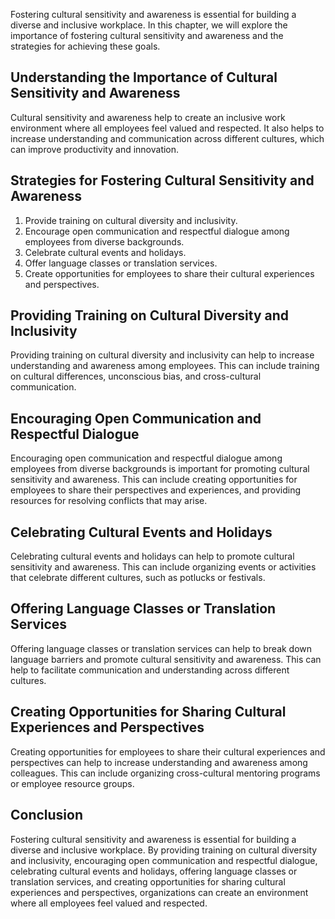 
Fostering cultural sensitivity and awareness is essential for building a diverse and inclusive workplace. In this chapter, we will explore the importance of fostering cultural sensitivity and awareness and the strategies for achieving these goals.

Understanding the Importance of Cultural Sensitivity and Awareness
------------------------------------------------------------------

Cultural sensitivity and awareness help to create an inclusive work environment where all employees feel valued and respected. It also helps to increase understanding and communication across different cultures, which can improve productivity and innovation.

Strategies for Fostering Cultural Sensitivity and Awareness
-----------------------------------------------------------

1. Provide training on cultural diversity and inclusivity.
2. Encourage open communication and respectful dialogue among employees from diverse backgrounds.
3. Celebrate cultural events and holidays.
4. Offer language classes or translation services.
5. Create opportunities for employees to share their cultural experiences and perspectives.

Providing Training on Cultural Diversity and Inclusivity
--------------------------------------------------------

Providing training on cultural diversity and inclusivity can help to increase understanding and awareness among employees. This can include training on cultural differences, unconscious bias, and cross-cultural communication.

Encouraging Open Communication and Respectful Dialogue
------------------------------------------------------

Encouraging open communication and respectful dialogue among employees from diverse backgrounds is important for promoting cultural sensitivity and awareness. This can include creating opportunities for employees to share their perspectives and experiences, and providing resources for resolving conflicts that may arise.

Celebrating Cultural Events and Holidays
----------------------------------------

Celebrating cultural events and holidays can help to promote cultural sensitivity and awareness. This can include organizing events or activities that celebrate different cultures, such as potlucks or festivals.

Offering Language Classes or Translation Services
-------------------------------------------------

Offering language classes or translation services can help to break down language barriers and promote cultural sensitivity and awareness. This can help to facilitate communication and understanding across different cultures.

Creating Opportunities for Sharing Cultural Experiences and Perspectives
------------------------------------------------------------------------

Creating opportunities for employees to share their cultural experiences and perspectives can help to increase understanding and awareness among colleagues. This can include organizing cross-cultural mentoring programs or employee resource groups.

Conclusion
----------

Fostering cultural sensitivity and awareness is essential for building a diverse and inclusive workplace. By providing training on cultural diversity and inclusivity, encouraging open communication and respectful dialogue, celebrating cultural events and holidays, offering language classes or translation services, and creating opportunities for sharing cultural experiences and perspectives, organizations can create an environment where all employees feel valued and respected.
